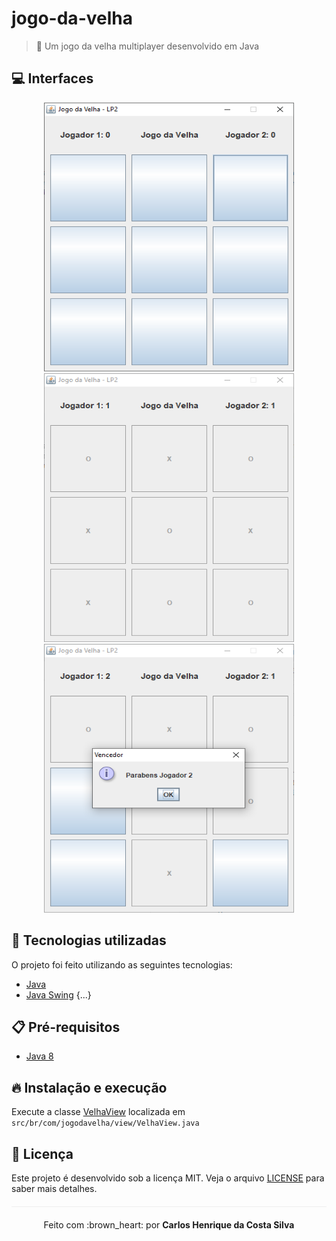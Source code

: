 # jogo-da-velha
> :older_woman: Um jogo da velha multiplayer desenvolvido em Java

## :computer: Interfaces

<p align="center">
    <img width="400" height="430" src="/public/initial-game.png">
    <img width="400" height="430" src="/public/game.png">
    <img width="400" height="430" src="/public/game-message.png">
</p>

## :rocket: Tecnologias utilizadas  
O projeto foi feito utilizando as seguintes tecnologias:

- [Java](https://www.java.com/pt_BR/download/faq/java8.xml)
- [Java Swing](https://docs.oracle.com/javase/tutorial/uiswing/)
{...}

## :clipboard: Pré-requisitos

- [Java 8](https://www.java.com/pt_BR/download/faq/java8.xml)

## :fire: Instalação e execução
Execute a classe [VelhaView](/src/br/com/jogodavelha/view/VelhaView.java) localizada em `src/br/com/jogodavelha/view/VelhaView.java`

## :page_facing_up: Licença 
Este projeto é desenvolvido sob a licença MIT. Veja o arquivo [LICENSE](LICENSE.md) para saber mais detalhes.

<p align="center" style="margin-top: 20px; border-top: 1px solid #eee; padding-top: 20px;">Feito com :brown_heart: por <strong> Carlos Henrique da Costa Silva </strong> </p>
